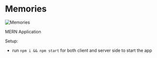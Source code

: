 # Memories

![Memories](https://i.ibb.co/Z8Y0CJv/Screenshot-2020-10-30-at-11-10-04.png)

MERN Application

Setup:
- run ```npm i && npm start``` for both client and server side to start the app